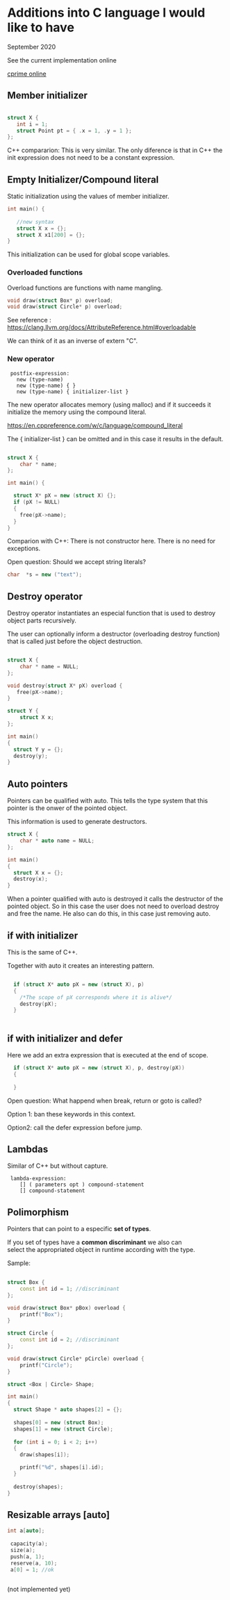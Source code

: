 # Additions into C language I would like to have

September 2020

See the current implementation online  

[cprime online](/web2/cprime.html)


## Member initializer

```cpp

struct X {
   int i = 1;
   struct Point pt = { .x = 1, .y = 1 };
};

```

C++ compararion: This is very similar. The only diference is that in C++ 
the init expression does not need to be a constant expression.



## Empty Initializer/Compound literal

Static initialization using the values of member initializer. 

```cpp
int main() {
   
   //new syntax
   struct X x = {};       
   struct X x1[200] = {};
}

```

This initialization can be used for global scope variables.


### Overloaded functions

Overload functions are functions with name mangling. 

```cpp
void draw(struct Box* p) overload;
void draw(struct Circle* p) overload;
```

See reference :
https://clang.llvm.org/docs/AttributeReference.html#overloadable

We can think of it as an inverse of extern "C".


### New operator


```
 postfix-expression:
   new (type-name)
   new (type-name) { }
   new (type-name) { initializer-list }
```

The new operator allocates memory (using malloc) 
and if it succeeds it initialize the memory using 
the compound literal. 

https://en.cppreference.com/w/c/language/compound_literal

The { initializer-list } can be omitted and in this case 
it results in the default.



```cpp

struct X {
    char * name;
};

int main() {

  struct X* pX = new (struct X) {};
  if (pX != NULL)
  {
    free(pX->name);
  }
}

```
Comparion with C++: There is not constructor here. There is no need for exceptions.

Open question: Should we accept string literals?

```cpp
char  *s = new ("text");
````

## Destroy operator

Destroy operator instantiates an especial function that is used 
to destroy object parts recursively.


The user can optionally inform a destructor (overloading destroy function) 
that is called just before the object destruction.

```cpp

struct X {
    char * name = NULL;
};

void destroy(struct X* pX) overload {
   free(pX->name);
}

struct Y {
    struct X x;
};

int main()
{
  struct Y y = {};
  destroy(y);
}

```

## Auto pointers

Pointers can be qualified with auto. This tells the type system 
that this pointer is the onwer of the pointed object.

This information is used to generate destructors.

```cpp
struct X {
    char * auto name = NULL;
};

int main()
{
  struct X x = {};
  destroy(x);
}

```

When a pointer qualified with auto is destroyed it calls 
the destructor of the pointed object. So in this case the user 
does not need to overload destroy and free the name. He also can 
do this, in this case just removing auto.


## if with initializer 

This is the same of C++.  

Together with auto it creates an interesting pattern.

```cpp

  if (struct X* auto pX = new (struct X), p)
  {
    /*The scope of pX corresponds where it is alive*/
    destroy(pX);
  }
  

````

## if with initializer and defer

Here we add an extra expression that is executed at the end of 
scope.

```cpp
  if (struct X* auto pX = new (struct X), p, destroy(pX))
  {
        
  }

```

Open question:  What happend when break, return or goto is called?

Option 1: ban these keywords in this context.

Option2: call the defer expression before jump.


## Lambdas 

Similar of C++ but without capture.

```
 lambda-expression:
    [] ( parameters opt ) compound-statement
    [] compound-statement
```


## Polimorphism

Pointers that can point to a especific **set of types**.

If you set of types have a **common discriminant** we also can  
select the appropriated object in runtime according with the type.

Sample:

```cpp
 
struct Box {
    const int id = 1; //discriminant
};

void draw(struct Box* pBox) overload {
    printf("Box");
}

struct Circle {
    const int id = 2; //discriminant
};

void draw(struct Circle* pCircle) overload {
    printf("Circle");
}

struct <Box | Circle> Shape;

int main()
{
  struct Shape * auto shapes[2] = {};
  
  shapes[0] = new (struct Box);
  shapes[1] = new (struct Circle);
  
  for (int i = 0; i < 2; i++)
  {    
    draw(shapes[i]); 

    printf("%d", shapes[i].id);
  }
  
  destroy(shapes);
}

```

## Resizable arrays [auto]


```cpp
int a[auto];
 
 capacity(a);
 size(a);
 push(a, 1);
 reserve(a, 10);
 a[0] = 1; //ok
 
```

(not implemented yet)



